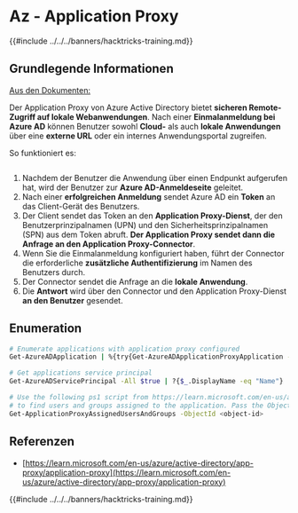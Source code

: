 # Az - Application Proxy

{{#include ../../../banners/hacktricks-training.md}}

## Grundlegende Informationen

[Aus den Dokumenten:](https://learn.microsoft.com/en-us/entra/identity/app-proxy/application-proxy)

Der Application Proxy von Azure Active Directory bietet **sicheren Remote-Zugriff auf lokale Webanwendungen**. Nach einer **Einmalanmeldung bei Azure AD** können Benutzer sowohl **Cloud-** als auch **lokale Anwendungen** über eine **externe URL** oder ein internes Anwendungsportal zugreifen.

So funktioniert es:

<figure><img src="../../../images/image (186).png" alt=""><figcaption></figcaption></figure>

1. Nachdem der Benutzer die Anwendung über einen Endpunkt aufgerufen hat, wird der Benutzer zur **Azure AD-Anmeldeseite** geleitet.
2. Nach einer **erfolgreichen Anmeldung** sendet Azure AD ein **Token** an das Client-Gerät des Benutzers.
3. Der Client sendet das Token an den **Application Proxy-Dienst**, der den Benutzerprinzipalnamen (UPN) und den Sicherheitsprinzipalnamen (SPN) aus dem Token abruft. **Der Application Proxy sendet dann die Anfrage an den Application Proxy-Connector**.
4. Wenn Sie die Einmalanmeldung konfiguriert haben, führt der Connector die erforderliche **zusätzliche Authentifizierung** im Namen des Benutzers durch.
5. Der Connector sendet die Anfrage an die **lokale Anwendung**.
6. Die **Antwort** wird über den Connector und den Application Proxy-Dienst **an den Benutzer** gesendet.

## Enumeration
```bash
# Enumerate applications with application proxy configured
Get-AzureADApplication | %{try{Get-AzureADApplicationProxyApplication -ObjectId $_.ObjectID;$_.DisplayName;$_.ObjectID}catch{}}

# Get applications service principal
Get-AzureADServicePrincipal -All $true | ?{$_.DisplayName -eq "Name"}

# Use the following ps1 script from https://learn.microsoft.com/en-us/azure/active-directory/app-proxy/scripts/powershell-display-users-group-of-app
# to find users and groups assigned to the application. Pass the ObjectID of the Service Principal to it
Get-ApplicationProxyAssignedUsersAndGroups -ObjectId <object-id>
```
## Referenzen

- [https://learn.microsoft.com/en-us/azure/active-directory/app-proxy/application-proxy](https://learn.microsoft.com/en-us/azure/active-directory/app-proxy/application-proxy)

{{#include ../../../banners/hacktricks-training.md}}
